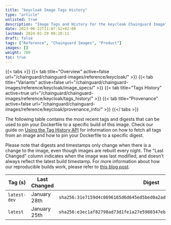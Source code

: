 ```yaml
---
title: "keycloak Image Tags History"
type: "article"
unlisted: true
description: "Image Tags and History for the keycloak Chainguard Image"
date: 2023-06-22T11:07:52+02:00
lastmod: 2024-01-29 00:20:11
draft: false
tags: ["Reference", "Chainguard Images", "Product"]
images: []
weight: 700
toc: true
---
```


{{< tabs >}}
{{< tab title="Overview" active=false url="/chainguard/chainguard-images/reference/keycloak/" >}}
{{< tab title="Variants" active=false url="/chainguard/chainguard-images/reference/keycloak/image_specs/" >}}
{{< tab title="Tags History" active=true url="/chainguard/chainguard-images/reference/keycloak/tags_history/" >}}
{{< tab title="Provenance" active=false url="/chainguard/chainguard-images/reference/keycloak/provenance_info/" >}}
{{</ tabs >}}

The following table contains the most recent tags and digests that can be used to pin your Dockerfile to a specific build of this image. Check our guide on [Using the Tag History API](/chainguard/chainguard-images/using-the-tag-history-api/) for information on how to fetch all tags from an image and how to pin your Dockerfile to a specific digest.

Please note that digests and timestamps only change when there is a change to the image, even though images are rebuilt every night. The "Last Changed" column indicates when the image was last modified, and doesn't always reflect the latest build timestamp. For more information about how our reproducible builds work, please refer to [this blog post](https://www.chainguard.dev/unchained/reproducing-chainguards-reproducible-image-builds).

| Tag (s)       | Last Changed | Digest                                                                    |
|---------------|--------------|---------------------------------------------------------------------------|
|  `latest-dev` | January 28th | `sha256:31e7159d4c0696165d6d645ed5bed0a2ad0cda86038253d30219135e7d77149e` |
|  `latest`     | January 25th | `sha256:e3ec1af82798ad73d1fe1a27e5980347eb4469069829a70afa6b419f048e8767` |

